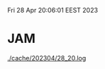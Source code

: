 Fri 28 Apr 20:06:01 EEST 2023
# JAM
<a href='./cache/202304/28_20.log'>./cache/202304/28_20.log</a>
